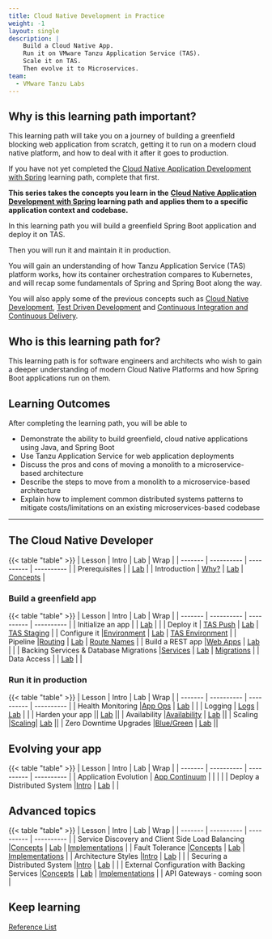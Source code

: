 ```yaml
---
title: Cloud Native Development in Practice
weight: -1
layout: single
description: |
    Build a Cloud Native App.
    Run it on VMware Tanzu Application Service (TAS).
    Scale it on TAS.
    Then evolve it to Microservices.
team:
  - VMware Tanzu Labs
---
```


## Why is this learning path important?

This learning path will take you on a journey of building a
greenfield blocking web application from scratch,
getting it to run on a modern cloud native platform,
and how to deal with it after it goes to production.

If you have not yet completed the
[Cloud Native Application Development with Spring](../cloud-native-development/) learning path,
complete that first.

**This series takes the concepts you learn in the**
**[Cloud Native Application Development with Spring](../cloud-native-development/) learning path**
**and applies them to a specific application context and**
**codebase.**

In this learning path you will build a greenfield Spring Boot
application and deploy it on TAS.

Then you will run it and maintain it in production.

You will gain an understanding of how Tanzu Application Service (TAS)
platform works,
how its container orchestration compares to Kubernetes,
and will recap some fundamentals of Spring and Spring Boot along the
way.

You will also apply some of the previous concepts such as
[Cloud Native Development](../cloud-native-development/),
[Test Driven Development](../application-development/test-driven-development/)
and
[Continuous Integration and Continuous Delivery](../../guides/ci-cd/ci-cd-what-is/).

## Who is this learning path for?

This learning path is for software engineers and architects who wish to
gain a deeper understanding of modern Cloud Native Platforms and how
Spring Boot applications run on them.

## Learning Outcomes

After completing the learning path, you will be able to

-   Demonstrate the ability to build greenfield, cloud native
    applications using Java, and Spring Boot
-   Use Tanzu Application Service for web application deployments
-   Discuss the pros and cons of moving a monolith to a
    microservice-based architecture
-   Describe the steps to move from a monolith to a microservice-based
    architecture
-   Explain how to implement common distributed systems patterns to
    mitigate costs/limitations on an existing microservices-based
    codebase

----

## The Cloud Native Developer

{{< table "table" >}}
| Lesson | Intro | Lab | Wrap |
| ------- | ---------- | ---------- | ---------- |
| Prerequisites | | [Lab](./prereq/) |
| Introduction | [Why?](https://docs.google.com/presentation/d/16TP2QgOiYvU6ZcOJ1nhha2UlgETdR2AoO5mXiMCdsFE/present) | [Lab](./intro/) | [Concepts](https://docs.google.com/presentation/d/18XyFmx1SoHU03arGPNVNfplJDxEKSi6dXdl5U_Atylk/present#slide=id.ge9c23810de_0_0) |

### Build a greenfield app

{{< table "table" >}}
| Lesson | Intro | Lab | Wrap |
| ------- | ---------- | ---------- | ---------- |
| Initialize an app | | [Lab](./spring-boot-app-build/) | |
| Deploy it | [TAS Push](https://docs.google.com/presentation/d/1J5pgV7DvHMcdTzg_ndIXtS-NgIXF-nreTDefjHSOlyY/present#slide=id.gb53c81140d_0_61) | [Lab](./spring-boot-app-deploy/) | [TAS Staging](https://docs.google.com/presentation/d/1gWulATqi0WvV7SUEbAK3qVbNW80Y2pplsCD4NGy-fFE/present#slide=id.ge70b517444_0_0) |
| Configure it |[Environment](https://docs.google.com/presentation/d/1Sy5EvqCLPHSv1zJ8NyPyza4oAANn1qxYCeiyJclQgZ0/present#slide=id.ge9c860dbf9_0_0) | [Lab](./configure-app/) | [TAS Environment](https://docs.google.com/presentation/d/1s8bT9cpfMWXluYkCZHVUB9jKUmfG-ODzj2P1nZsBVaY/present#slide=id.ge9c860dc14_0_0) |
| Pipeline |[Routing](https://docs.google.com/presentation/d/1pAL1pL-KtQT4RUiAE4DdeFedzW-9U1V9Joq2hiukzho/present#slide=id.gb53c81140d_0_51) | [Lab](./pipelines/) | [Route Names](./route-naming/) |
| Build a REST app |[Web Apps](https://docs.google.com/presentation/d/17UWVwjWNjP3H0i8jCXybCyB7qC_N7gesq3vCj1aUsag/present#slide=id.gd58f40471a_2_0) | [Lab](./spring-mvc/) | |
| Backing Services & Database Migrations |[Services](https://docs.google.com/presentation/d/1I0PCgsBnsbz_EOfWSpNhcdb73xCd-Zj1g-h3IGe3ox4/present#slide=id.gae083b4822_0_215) | [Lab](./database-migrations/) | [Migrations](https://docs.google.com/presentation/d/15DO2A_raKVbPh7qGjXQ9Hi79NFwZdsImHu04jNlsC54/present#slide=id.gae083b4822_0_14) |
| Data Access | | [Lab](./jdbc-template/) | |

### Run it in production

{{< table "table" >}}
| Lesson | Intro | Lab | Wrap |
| ------- | ---------- | ---------- | ---------- |
| Health Monitoring |[App Ops](https://docs.google.com/presentation/d/142gpNZqTNHT3YcaOB3pJeXUM9Q8BrwULmoKwJ344RuM/present#slide=id.ge9cac6b3d8_0_0) | [Lab](./health-monitoring/) | |
| Logging | [Logs](https://docs.google.com/presentation/d/1XiqxrGlLZ-OccP7HX7DoLn39xvq86NhWbBvgTrAyGRw/present#slide=id.ge9cac6b442_0_0) | [Lab](./logs/) | |
| Harden your app || [Lab](./harden/) ||
| Availability |[Availability](https://docs.google.com/presentation/d/1FmUnMpbKKqnIH0y4CxDjB7Vzn7nY0hiGaWngYN6F1oU/present#slide=id.ge9cac6b40d_0_0) | [Lab](./availability/) ||
| Scaling |[Scaling](https://docs.google.com/presentation/d/1CAHQc2DPZHGGoS7cyYkzSchQgDQsd4UKg_olQs6LpUk/present#slide=id.ge9cac6b4b4_0_0)| [Lab](./scaling) ||
| Zero Downtime Upgrades |[Blue/Green](https://docs.google.com/presentation/d/1XeACqEoDSpII-nKpQhbE_6RbXGNCCFP-ivwIBmdXCyE/present#slide=id.ge9cac6b512_0_0) | [Lab](./rolling-upgrades/) ||

## Evolving your app

{{< table "table" >}}
| Lesson | Intro | Lab | Wrap |
| ------- | ---------- | ---------- | ---------- |
| Application Evolution | [App Continuum](https://courses.education.pivotal.io/appcontinuum) | | | |
| Deploy a Distributed System |[Intro](https://docs.google.com/presentation/d/1IFXGBBBHKGJcS9mEWHaPodUXYq9hVEjiUXPSv6MTWyg/present#slide=id.ge9cac6b4e4_0_0) | [Lab](./deploy-distributed-system/) | |

## Advanced topics

{{< table "table" >}}
| Lesson | Intro | Lab | Wrap |
| ------- | ---------- | ---------- | ---------- |
| Service Discovery and Client Side Load Balancing |[Concepts](https://docs.google.com/presentation/d/14P89lCFrS5Jcql1HA1lxrspMUGKnsc8R1VOQWcMUPLs/present#slide=id.ge9ceda5589_0_0) | [Lab](./service-discovery/) | [Implementations](https://docs.google.com/presentation/d/1DncxQ8_EXbhUO284pnojaC7Z_DYnGIQ5AaU8OulUrMM/present#slide=id.ge9ceda5589_0_0) |
| Fault Tolerance |[Concepts](https://docs.google.com/presentation/d/1rErojSPHhbDNnOnFKLvrchwLcF4_lhH_Jri2QWG_rTc/present#slide=id.ge9ceda5682_0_0) | [Lab](./fault-tolerance/) | [Implementations](https://docs.google.com/presentation/d/11jngtQWW23wmnwl_Bmt7DWpEaxIEZPLgCfcaMue9tY4/present#slide=id.ge9ceda5682_0_0) |
| Architecture Styles |[Intro](https://docs.google.com/presentation/d/1fq0pnLTkSSXg9WF0y0IVVeqSm3bYPWoaF7EVcEQscQY/present#slide=id.ge9ceda56f4_0_0) | [Lab](./arch-styles/) | |
| Securing a Distributed System |[Intro](https://docs.google.com/presentation/d/1arad8h_mRiX_NAbUC8hx7qeZAHeTKTU5y88yPbNYRqg/present#slide=id.ge9ceda571c_0_0) | [Lab](./security/) | |
| External Configuration with Backing Services |[Concepts](https://docs.google.com/presentation/d/1Bo4KkHS0830-qbZV5d_TmbBdnbWuHSotVHAuUEFD_8c/present#slide=id.ge9cf28d82d_0_0) | [Lab](./external-config-backing-service/) | [Implementations](https://docs.google.com/presentation/d/1W6slax9Hu0tbbHrqlAVI4IlOegAuK-Dqxow182Hh37M/present#slide=id.ge9cf28d82d_0_0) |
| API Gateways - coming soon |

## Keep learning

[Reference List](./references/)
